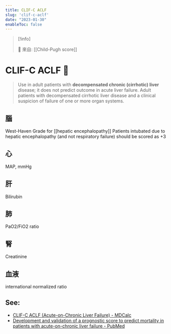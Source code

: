 ```yaml
---
title: CLIF-C ACLF
slug: 'clif-c-aclf'
date: "2023-01-30"
enableToc: false
---
```


> [!info]
>
> 🌱 來自: [[Child-Pugh score]]

# CLIF-C ACLF 🚧

> Use in adult patients with **decompensated chronic (cirrhotic) liver** disease; it does not predict outcome in acute liver failure.
> Adult patients with decompensated cirrhotic liver disease and a clinical suspicion of failure of one or more organ systems.

## 腦
West-Haven Grade for [[hepatic encephalopathy]]
Patients intubated due to hepatic encephalopathy (and not respiratory failure) should be scored as +3
## 心
MAP, mmHg
## 肝
Bilirubin
## 肺
PaO2/FiO2 ratio
## 腎
Creatinine
## 血液
international normalized ratio

## See:
* [CLIF-C ACLF (Acute-on-Chronic Liver Failure) - MDCalc](https://www.mdcalc.com/calc/10240/clif-c-aclf-acute-chronic-liver-failure#use-cases)
* [Development and validation of a prognostic score to predict mortality in patients with acute-on-chronic liver failure - PubMed](https://pubmed.ncbi.nlm.nih.gov/24950482/)

